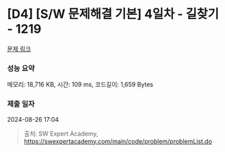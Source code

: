 # [D4] [S/W 문제해결 기본] 4일차 - 길찾기 - 1219 

[문제 링크](https://swexpertacademy.com/main/code/problem/problemDetail.do?contestProbId=AV14geLqABQCFAYD) 

### 성능 요약

메모리: 18,716 KB, 시간: 109 ms, 코드길이: 1,659 Bytes

### 제출 일자

2024-08-26 17:04



> 출처: SW Expert Academy, https://swexpertacademy.com/main/code/problem/problemList.do